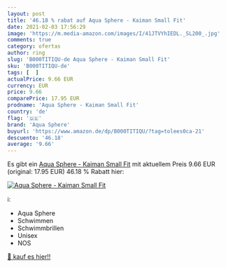 ```yaml
---
layout: post
title: '46.18 % rabat auf Aqua Sphere - Kaiman Small Fit'
date: 2021-02-03 17:56:29
image: 'https://m.media-amazon.com/images/I/41JTVYhIEDL._SL200_.jpg'
comments: true
category: ofertas
author: ring
slug: 'B000TITIQU-de Aqua Sphere - Kaiman Small Fit'
sku: 'B000TITIQU-de'
tags: [  ]
actualPrice: 9.66 EUR
currency: EUR
price: 9.66
comparePrice: 17.95 EUR
prodname: 'Aqua Sphere - Kaiman Small Fit'
country: 'de'
flag: '🇩🇪'
brand: 'Aqua Sphere'
buyurl: 'https://www.amazon.de/dp/B000TITIQU/?tag=tolees0ca-21'
descuento: '46.18'
average: '9.66'
---
```


Es gibt ein [Aqua Sphere - Kaiman Small Fit](https://www.amazon.de/dp/B000TITIQU/?tag=tolees0ca-21) mit aktuellem Preis 9.66 EUR (original: 17.95 EUR) 46.18 % Rabatt hier:

[![Aqua Sphere - Kaiman Small Fit](https://m.media-amazon.com/images/I/41JTVYhIEDL._SL200_.jpg)](https://www.amazon.de/dp/B000TITIQU/?tag=tolees0ca-21)

ℹ️:

- Aqua Sphere
- Schwimmen
- Schwimmbrillen
- Unisex
- NOS

[🛒 kauf es hier!!](https://www.amazon.de/dp/B000TITIQU/?tag=tolees0ca-21)
